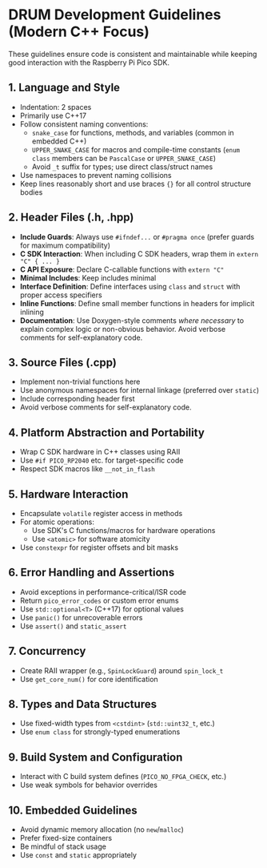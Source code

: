 # DRUM Development Guidelines (Modern C++ Focus)

These guidelines ensure code is consistent and maintainable while keeping good interaction with the Raspberry Pi Pico SDK.

## 1. Language and Style
- Indentation: 2 spaces
- Primarily use C++17
- Follow consistent naming conventions:
  - `snake_case` for functions, methods, and variables (common in embedded C++)
  - `UPPER_SNAKE_CASE` for macros and compile-time constants (`enum class` members can be `PascalCase` or `UPPER_SNAKE_CASE`)
  - Avoid `_t` suffix for types; use direct class/struct names
- Use namespaces to prevent naming collisions
- Keep lines reasonably short and use braces `{}` for all control structure bodies

## 2. Header Files (.h, .hpp)
- **Include Guards**: Always use `#ifndef...` or `#pragma once` (prefer guards for maximum compatibility)
- **C SDK Interaction**: When including C SDK headers, wrap them in `extern "C" { ... }`
- **C API Exposure**: Declare C-callable functions with `extern "C"`
- **Minimal Includes**: Keep includes minimal
- **Interface Definition**: Define interfaces using `class` and `struct` with proper access specifiers
- **Inline Functions**: Define small member functions in headers for implicit inlining
- **Documentation**: Use Doxygen-style comments *where necessary* to explain complex logic or non-obvious behavior. Avoid verbose comments for self-explanatory code.

## 3. Source Files (.cpp)
- Implement non-trivial functions here
- Use anonymous namespaces for internal linkage (preferred over `static`)
- Include corresponding header first
- Avoid verbose comments for self-explanatory code.

## 4. Platform Abstraction and Portability
- Wrap C SDK hardware in C++ classes using RAII
- Use `#if PICO_RP2040` etc. for target-specific code
- Respect SDK macros like `__not_in_flash`

## 5. Hardware Interaction
- Encapsulate `volatile` register access in methods
- For atomic operations:
  - Use SDK's C functions/macros for hardware operations
  - Use `<atomic>` for software atomicity
- Use `constexpr` for register offsets and bit masks

## 6. Error Handling and Assertions
- Avoid exceptions in performance-critical/ISR code
- Return `pico_error_codes` or custom error enums
- Use `std::optional<T>` (C++17) for optional values
- Use `panic()` for unrecoverable errors
- Use `assert()` and `static_assert`

## 7. Concurrency
- Create RAII wrapper (e.g., `SpinLockGuard`) around `spin_lock_t`
- Use `get_core_num()` for core identification

## 8. Types and Data Structures
- Use fixed-width types from `<cstdint>` (`std::uint32_t`, etc.)
- Use `enum class` for strongly-typed enumerations

## 9. Build System and Configuration
- Interact with C build system defines (`PICO_NO_FPGA_CHECK`, etc.)
- Use weak symbols for behavior overrides

## 10. Embedded Guidelines
- Avoid dynamic memory allocation (no `new`/`malloc`)
- Prefer fixed-size containers
- Be mindful of stack usage
- Use `const` and `static` appropriately